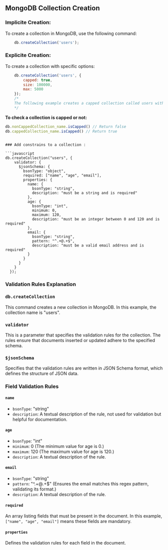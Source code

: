 ## MongoDB Collection Creation

###  Implicite Creation:

To create a collection in MongoDB, use the following command:

```javascript
    db.createCollection('users');

```

### Explicite Creation: 

To create a collection with specific options:

```javascript
    db.createCollection('users', { 
        capped: true, 
        size: 100000,
        max: 5000 
    });
    /*
    The following example creates a capped collection called users with a maximum size of 100,000 bytes.
    */
```






**To check a collection is capped or not:**

```javascript
db.nonCappedCollection_name.isCapped() // Return false
db.cappedCollection_name.isCapped() // Return true
```


```

### Add constrains to a collection :

```javascript
db.createCollection("users", {
    validator: {
      $jsonSchema: {
        bsonType: "object",
        required: ["name", "age", "email"],
        properties: {
          name: {
            bsonType: "string",
            description: "must be a string and is required"
          },
          age: {
            bsonType: "int",
            minimum: 0,
            maximum: 120,
            description: "must be an integer between 0 and 120 and is required"
          },
          email: {
            bsonType: "string",
            pattern: "^.+@.+$",
            description: "must be a valid email address and is required"
          }
        }
      }
    }
  });

```

### Validation Rules Explanation

### `db.createCollection`
This command creates a new collection in MongoDB. In this example, the collection name is "users".

### `validator`
This is a parameter that specifies the validation rules for the collection. The rules ensure that documents inserted or updated adhere to the specified schema.

### `$jsonSchema`
Specifies that the validation rules are written in JSON Schema format, which defines the structure of JSON data.

### Field Validation Rules

#### `name`
- `bsonType`: "string"
- `description`: A textual description of the rule, not used for validation but helpful for documentation.

#### `age`
- `bsonType`: "int"
- `minimum`: 0 (The minimum value for age is 0.)
- `maximum`: 120 (The maximum value for age is 120.)
- `description`: A textual description of the rule.

#### `email`
- `bsonType`: "string"
- `pattern`: "^.+@.+$" (Ensures the email matches this regex pattern, validating its format.)
- `description`: A textual description of the rule.

#### `required`
An array listing fields that must be present in the document. In this example, `["name", "age", "email"]` means these fields are mandatory.

#### `properties`
Defines the validation rules for each field in the document.
